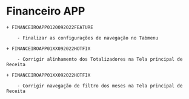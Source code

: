 # Financeiro APP

    + FINANCEIROAPP0120092022FEATURE 

        - Finalizar as configurações de navegação no Tabmenu

    + FINANCEIROAPP01XX092022HOTFIX

        - Corrigir alinhamento dos Totalizadores na Tela principal de Receita

    + FINANCEIROAPP01XX092022HOTFIX

        - Corrigir navegação de filtro dos meses na Tela principal de Receita